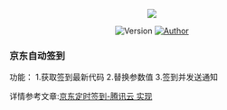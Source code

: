 <p align="center">
    <img src="https://cdn.jsdelivr.net/gh/Johnson8888/Johnson8888.github.io/2020/06/05/jd_sign_bot/0.png">
</p>

<p align="center">
    <img alt="Version" src="https://img.shields.io/badge/release-0.0.1-blue"/>
    <a href="https://github.com/ruicky">
        <img alt="Author" src="https://img.shields.io/badge/author-fulade-blueviolet"/>
    </a>
</p>

### 京东自动签到
功能：
1.获取签到最新代码
2.替换参数值 
3.签到并发送通知

详情参考文章:[京东定时签到-腾讯云 实现](https://ruicky.me/2020/06/05/jd-sign/)





